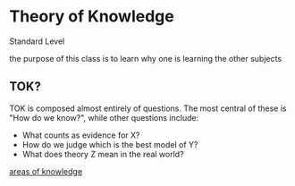 # Theory of Knowledge
Standard Level

the purpose of this class is to learn why one is learning the other subjects


## TOK?
TOK is composed almost entirely of questions. The most central of these is "How do we know?", while other questions include:

-   What counts as evidence for X?
-   How do we judge which is the best model of Y?
-   What does theory Z mean in the real world?

[areas of knowledge](./areas-of-knowledge/areas-of-knowledge.md)
